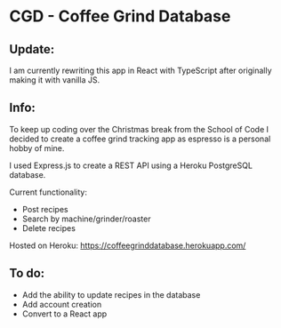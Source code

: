 # CGD - Coffee Grind Database

## Update:

I am currently rewriting this app in React with TypeScript after originally making it with vanilla JS.

## Info:

To keep up coding over the Christmas break from the School of Code I decided to create a coffee grind tracking app as espresso is a personal hobby of mine.

I used Express.js to create a REST API using a Heroku PostgreSQL database.

Current functionality:

- Post recipes
- Search by machine/grinder/roaster
- Delete recipes

Hosted on Heroku: https://coffeegrinddatabase.herokuapp.com/

## To do:

- Add the ability to update recipes in the database
- Add account creation
- Convert to a React app
